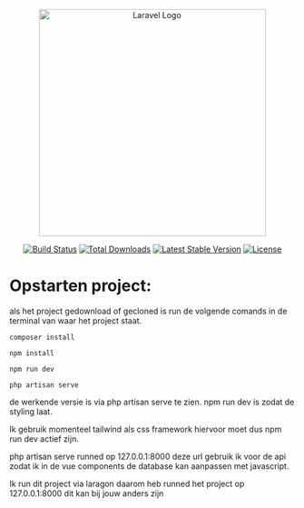 <p align="center"><a href="https://laravel.com" target="_blank"><img src="https://raw.githubusercontent.com/laravel/art/master/logo-lockup/5%20SVG/2%20CMYK/1%20Full%20Color/laravel-logolockup-cmyk-red.svg" width="400" alt="Laravel Logo"></a></p>

<p align="center">
<a href="https://github.com/laravel/framework/actions"><img src="https://github.com/laravel/framework/workflows/tests/badge.svg" alt="Build Status"></a>
<a href="https://packagist.org/packages/laravel/framework"><img src="https://img.shields.io/packagist/dt/laravel/framework" alt="Total Downloads"></a>
<a href="https://packagist.org/packages/laravel/framework"><img src="https://img.shields.io/packagist/v/laravel/framework" alt="Latest Stable Version"></a>
<a href="https://packagist.org/packages/laravel/framework"><img src="https://img.shields.io/packagist/l/laravel/framework" alt="License"></a>
</p>

<h1>Opstarten project: </h1>
<p>als het project gedownload of gecloned is run de volgende comands in de terminal van waar het project staat.</p>

	composer install
	
	npm install 
	
	npm run dev
	
	php artisan serve
	



<p>

de werkende versie is via php artisan serve te zien. npm run dev is zodat de styling laat. 

Ik gebruik momenteel tailwind als css framework hiervoor moet dus npm run dev actief zijn.

php artisan serve runned op 127.0.0.1:8000 deze url gebruik ik voor de api zodat ik in de vue components de database kan aanpassen met javascript. 

Ik run dit project via laragon daarom heb runned het project op 127.0.0.1:8000 dit kan bij jouw anders zijn  
</p>
